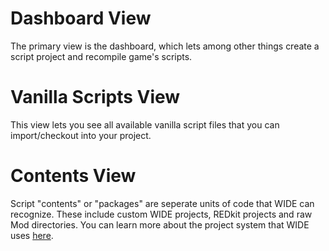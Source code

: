 # Dashboard View
The primary view is the dashboard, which lets among other things create a script project and recompile game's scripts.

# Vanilla Scripts View
This view lets you see all available vanilla script files that you can import/checkout into your project.

# Contents View
Script \"contents\" or \"packages\" are seperate units of code that WIDE can recognize. These include custom WIDE projects, REDkit projects and raw Mod directories. You can learn more about the project system that WIDE uses [here](https://spontancombust.github.io/witcherscript-ide/user-manual/project-system/).